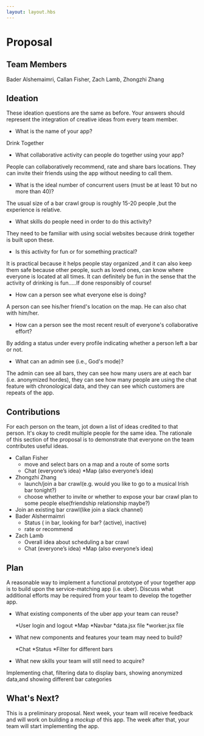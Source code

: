 ```yaml
---
layout: layout.hbs
---
```


# Proposal

## Team Members

Bader Alshemaimri, Callan Fisher, Zach Lamb, Zhongzhi Zhang

## Ideation

These ideation questions are the same as before. Your answers should represent
the integration of creative ideas from every team member.

* What is the name of your app?

Drink Together

* What collaborative activity can people do together using your app?

People can collaboratively recommend, rate and share bars locations. They can invite their friends using the app without needing to call them. 


* What is the ideal number of concurrent users (must be at least 10 but no more than 40)?

The usual size of a bar crawl group is roughly 15-20 people ,but the experience is relative. 

* What skills do people need in order to do this activity?

They need to be familiar with using social websites because drink together is built upon these.

* Is this activity for fun or for something practical?

It is practical because it helps people stay organized ,and it can also keep them safe because other people, such as loved ones, can know where everyone is located at all times. It can definitely be fun in the sense that the activity of drinking is fun…..If done responsibly of course! 

* How can a person see what everyone else is doing?

A person can see his/her friend's location on the map. He can also chat with him/her.

* How can a person see the most recent result of everyone's collaborative effort?

By adding a status under every profile indicating whether a person left a bar or not.

* What can an admin see (i.e., God's mode)?

The admin can see all bars, they can see how many users are at each bar (i.e. anonymized hordes), they can see how many people are using the chat feature with chronological data, and they can see which customers are repeats of the app.

## Contributions

For each person on the team, jot down a list of ideas credited to that person.
It's okay to credit multiple people for the same idea. The rationale of this
section of the proposal is to demonstrate that everyone on the team contributes
useful ideas.

* Callan Fisher
  * move and select bars on a map and a route of some sorts
  * Chat (everyone’s idea)
  *Map (also everyone’s idea)
* Zhongzhi Zhang
  * launch/join a bar crawl(e.g. would you like to go to a musical Irish bar tonight?)
  * choose whether to invite or whether to expose your bar crawl plan to some people else(friendship relationship maybe?)
*  Join an existing bar crawl(like join a slack channel)
* Bader Alshermaimri
  * Status ( in bar, looking for bar? (active), inactive)
  * rate or recommend
* Zach Lamb
  * Overall idea about scheduling a bar crawl
  * Chat (everyone’s idea)
  *Map (also everyone’s idea)


## Plan

A reasonable way to implement a functional prototype of your together app
is to build upon the service-matching app (i.e. uber). Discuss what additional
efforts may be required from your team to develop the together app.

* What existing components of the uber app your team can reuse?

  *User login and logout
  *Map
  *Navbar
  *data.jsx file
  *worker.jsx file

* What new components and features your team may need to build?

  *Chat
  *Status
  *Filter for different bars

* What new skills your team will still need to acquire?

Implementing chat, filtering data to display bars, showing anonymized data,and showing different bar categories

## What's Next?

This is a preliminary proposal. Next week, your team will receive feedback and
will work on building a _mockup_ of this app. The week after that, your team
will start implementing the app.
